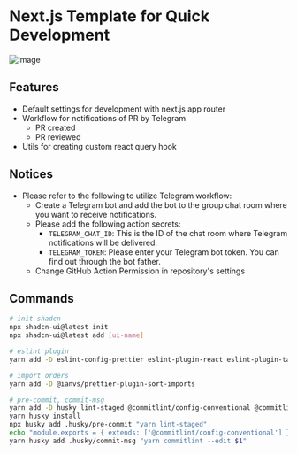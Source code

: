 # Next.js Template for Quick Development

![image](https://github.com/p-acid/next-app-router-template/assets/87939521/06ff3506-63e9-45ec-8c15-8ab98d22ba0a)

## Features

- Default settings for development with next.js app router
- Workflow for notifications of PR by Telegram
  - PR created
  - PR reviewed
- Utils for creating custom react query hook

## Notices

- Please refer to the following to utilize Telegram workflow:
  - Create a Telegram bot and add the bot to the group chat room where you want to receive notifications.
  - Please add the following action secrets:
    - `TELEGRAM_CHAT_ID`: This is the ID of the chat room where Telegram notifications will be delivered.
    - `TELEGRAM_TOKEN`: Please enter your Telegram bot token. You can find out through the bot father.
  - Change GitHub Action Permission in repository's settings

## Commands

```sh
# init shadcn
npx shadcn-ui@latest init
npx shadcn-ui@latest add [ui-name]

# eslint plugin
yarn add -D eslint-config-prettier eslint-plugin-react eslint-plugin-tailwindcss

# import orders
yarn add -D @ianvs/prettier-plugin-sort-imports

# pre-commit, commit-msg
yarn add -D husky lint-staged @commitlint/config-conventional @commitlint/cli
yarn husky install
npx husky add .husky/pre-commit "yarn lint-staged"
echo "module.exports = { extends: ['@commitlint/config-conventional'] };" > commitlint.config.js
yarn husky add .husky/commit-msg "yarn commitlint --edit $1"
```
